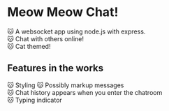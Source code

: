 # Meow Meow Chat!

:cat: A websocket app using node.js with express.  
:cat: Chat with others online!  
:cat: Cat themed!  

## Features in the works

:cat: Styling
:cat: Possibly markup messages  
:cat: Chat history appears when you enter the chatroom  
:cat: Typing indicator
